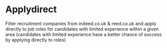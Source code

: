 # Applydirect
Filter recruitment companies from indeed.co.uk & reed.co.uk and apply directly to job roles for candidates with limited experience within a given area (candidates with limited experience have a better chance of success by applying directly to roles)
